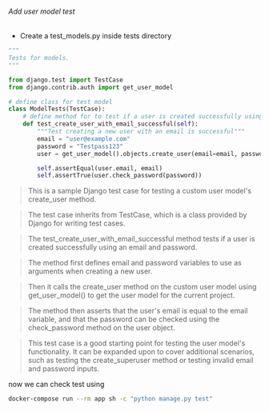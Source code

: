 ###### Add user model test

-   Create a test_models.py inside tests directory

```py
"""
Tests for models.
"""

from django.test import TestCase
from django.contrib.auth import get_user_model

# define class for test model
class ModelTests(TestCase):
    # define method for to test if a user is created successfully using email
    def test_create_user_with_email_successful(self):
        """Test creating a new user with an email is successful"""
        email = "user@example.com"
        password = "Testpass123"
        user = get_user_model().objects.create_user(email=email, password=password)

        self.assertEqual(user.email, email)
        self.assertTrue(user.check_password(password))
```

> This is a sample Django test case for testing a custom user model's create_user method.

> The test case inherits from TestCase, which is a class provided by Django for writing test cases.

> The test_create_user_with_email_successful method tests if a user is created successfully using an email and password.

> The method first defines email and password variables to use as arguments when creating a new user.

> Then it calls the create_user method on the custom user model using get_user_model() to get the user model for the current project.

> The method then asserts that the user's email is equal to the email variable, and that the password can be checked using the check_password method on the user object.

> This test case is a good starting point for testing the user model's functionality. It can be expanded upon to cover additional scenarios, such as testing the create_superuser method or testing invalid email and password inputs.

now we can check test using

```sh
docker-compose run --rm app sh -c "python manage.py test"
```
